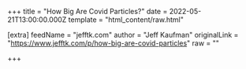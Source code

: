 
+++
title = "How Big Are Covid Particles?"
date = 2022-05-21T13:00:00.000Z
template = "html_content/raw.html"

[extra]
feedName = "jefftk.com"
author = "Jeff Kaufman"
originalLink = "https://www.jefftk.com/p/how-big-are-covid-particles"
raw = ""

+++

